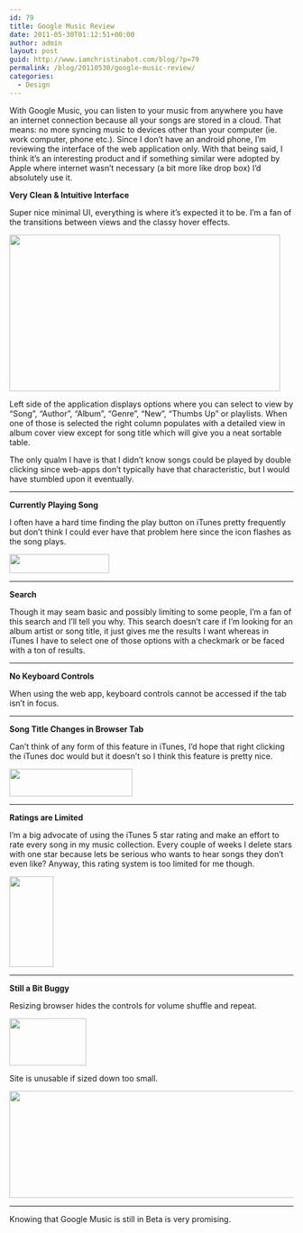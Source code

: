 ```yaml
---
id: 79
title: Google Music Review
date: 2011-05-30T01:12:51+00:00
author: admin
layout: post
guid: http://www.iamchristinabot.com/blog/?p=79
permalink: /blog/20110530/google-music-review/
categories:
  - Design
---
```

With Google Music, you can listen to your music from anywhere you have an internet connection because all your songs are stored in a cloud. That means: no more syncing music to devices other than your computer (ie. work computer, phone etc.). Since I don&#8217;t have an android phone, I&#8217;m reviewing the interface of the web application only. With that being said, I think it&#8217;s an interesting product and if something similar were adopted by Apple where internet wasn&#8217;t necessary (a bit more like drop box) I&#8217;d absolutely use it.

**Very Clean & Intuitive Interface**
  
Super nice minimal UI, everything is where it&#8217;s expected it to be. I&#8217;m a fan of the transitions between views and the classy hover effects.

<img src="http://www.iamchristinabot.com/blog/wp-content/uploads/2011/05/Screen-shot-2011-05-26-at-10.13.47-PM-1024x595.png" alt="" title="Screen shot 2011-05-26 at 10.13.47 PM" width="480" height="278" class="aligncenter size-large wp-image-81" srcset="http://www.iamchristinabot.com/blog/wp-content/uploads/2011/05/Screen-shot-2011-05-26-at-10.13.47-PM-1024x595.png 1024w, http://www.iamchristinabot.com/blog/wp-content/uploads/2011/05/Screen-shot-2011-05-26-at-10.13.47-PM-300x174.png 300w, http://www.iamchristinabot.com/blog/wp-content/uploads/2011/05/Screen-shot-2011-05-26-at-10.13.47-PM.png 1471w" sizes="(max-width: 480px) 100vw, 480px" />

Left side of the application displays options where you can select to view by &#8220;Song&#8221;, &#8220;Author&#8221;, &#8220;Album&#8221;, &#8220;Genre&#8221;, &#8220;New&#8221;, &#8220;Thumbs Up&#8221; or playlists. When one of those is selected the right column populates with a detailed view in album cover view except for song title which will give you a neat sortable table.

The only qualm I have is that I didn&#8217;t know songs could be played by double clicking since web-apps don&#8217;t typically have that characteristic, but I would have stumbled upon it eventually.

* * *

**Currently Playing Song**
  
I often have a hard time finding the play button on iTunes pretty frequently but don&#8217;t think I could ever have that problem here since the icon flashes as the song plays.
  
<img src="http://www.iamchristinabot.com/blog/wp-content/uploads/2011/05/Screen-shot-2011-05-26-at-10.54.35-PM.png" alt="" title="Screen shot 2011-05-26 at 10.54.35 PM" width="177" height="34" class="aligncenter size-full wp-image-83" />

* * *

**Search**
  
Though it may seam basic and possibly limiting to some people, I&#8217;m a fan of this search and I&#8217;ll tell you why. This search doesn&#8217;t care if I&#8217;m looking for an album artist or song title, it just gives me the results I want whereas in iTunes I have to select one of those options with a checkmark or be faced with a ton of results.

* * *

**No Keyboard Controls**
  
When using the web app, keyboard controls cannot be accessed if the tab isn&#8217;t in focus.

* * *

**Song Title Changes in Browser Tab**
  
Can&#8217;t think of any form of this feature in iTunes, I&#8217;d hope that right clicking the iTunes doc would but it doesn&#8217;t so I think this feature is pretty nice.
  
<img src="http://www.iamchristinabot.com/blog/wp-content/uploads/2011/05/Screen-shot-2011-05-26-at-10.29.40-PM.png" alt="" title="Screen shot 2011-05-26 at 10.29.40 PM" width="218" height="49" class="aligncenter size-full wp-image-80" />

* * *

**Ratings are Limited**
  
I&#8217;m a big advocate of using the iTunes 5 star rating and make an effort to rate every song in my music collection. Every couple of weeks I delete stars with one star because lets be serious who wants to hear songs they don&#8217;t even like? Anyway, this rating system is too limited for me though.
  
<img src="http://www.iamchristinabot.com/blog/wp-content/uploads/2011/05/Screen-shot-2011-05-26-at-10.32.17-PM.png" alt="" title="Screen shot 2011-05-26 at 10.32.17 PM" width="78" height="161" class="aligncenter size-full wp-image-82" />

* * *

**Still a Bit Buggy**
  
Resizing browser hides the controls for volume shuffle and repeat.
  
<img src="http://www.iamchristinabot.com/blog/wp-content/uploads/2011/05/Screen-shot-2011-05-27-at-12.07.48-AM.png" alt="" title="Screen shot 2011-05-27 at 12.07.48 AM" width="136" height="84" class="aligncenter size-full wp-image-85" />

Site is unusable if sized down too small.
  
<img src="http://www.iamchristinabot.com/blog/wp-content/uploads/2011/05/Screen-shot-2011-05-27-at-12.10.14-AM.png" alt="" title="Screen shot 2011-05-27 at 12.10.14 AM" width="524" height="190" class="aligncenter size-full wp-image-86" srcset="http://www.iamchristinabot.com/blog/wp-content/uploads/2011/05/Screen-shot-2011-05-27-at-12.10.14-AM.png 524w, http://www.iamchristinabot.com/blog/wp-content/uploads/2011/05/Screen-shot-2011-05-27-at-12.10.14-AM-300x108.png 300w" sizes="(max-width: 524px) 100vw, 524px" />

* * *

Knowing that Google Music is still in Beta is very promising.